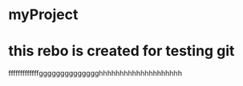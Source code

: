 # myProject
<h1>this rebo is created for testing git</h1>
fffffffffffffgggggggggggggghhhhhhhhhhhhhhhhhhhh
